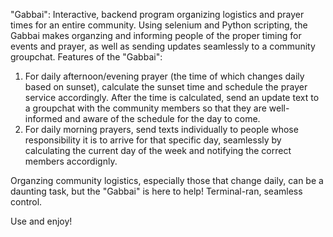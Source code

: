 "Gabbai": Interactive, backend program organizing logistics and prayer times for an entire community. Using selenium and Python scripting, the Gabbai makes organzing and informing
people of the proper timing for events and prayer, as well as sending updates seamlessly to a community groupchat.
Features of the "Gabbai":
1. For daily afternoon/evening prayer (the time of which changes daily based on sunset), calculate the sunset time and schedule the prayer service accordingly. After the time is calculated, send an update text to a groupchat with the community members
   so that they are well-informed and aware of the schedule for the day to come.
2. For daily morning prayers, send texts individually to people whose responsibility it is to arrive for that specific day, seamlessly by calculating the current day of the week and notifying the correct members accordignly.

Organzing community logistics, especially those that change daily, can be a daunting task, but the "Gabbai" is here to help! Terminal-ran, seamless control.

Use and enjoy!
